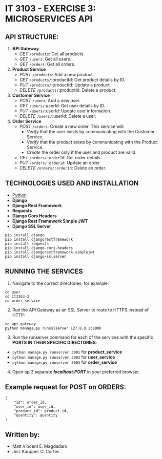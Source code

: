 # IT 3103 - EXERCISE 3: MICROSERVICES API
## API STRUCTURE:
1. **API Gateway**
    - *GET* `/products`: Get all products.
    - *GET* `/users`: Get all users.
    - *GET* `/orders`: Get all orders.
2. **Product Service**
    - *POST* `/products`: Add a new product.
    - *GET* `/products/`:productId: Get product details by ID.
    - *PUT* `/products/`:productId: Update a product.
    - *DELETE* `/products/`:productId: Delete a product.
3. **Customer Service**
    - *POST* `/users`: Add a new user.
    - *GET* `/users/`:userId: Get user details by ID.
    - *PUT* `/users/`:userId: Update user information.
    - *DELETE* `/users/`:userId: Delete a user.
4. **Order Service**
    - *POST* `/orders`: Create a new order. This service will:
        - *Verify*  that the user exists by communicating with the Customer Service.
        - *Verify* that the product exists by communicating with the Product Service.
        - *Create* the order only if the user and product are valid.
    - *GET* `/orders/:orderId`: Get order details.
    - *PUT* `/orders/:orderId`: Update an order.
    - *DELETE* `/orders/:orderId`: Delete an order.
## TECHNOLOGIES USED AND INSTALLATION
- [Python](https://www.python.org/downloads/)
- **Django**
- **Django Rest Framework**
- **Requests**
- **Django Cors Headers**
- **Django Rest Framework Simple JWT**
- **Django SSL Server**
```
pip install django
pip install djangorestframework
pip install requests
pip install django-cors-headers
pip install djangorestframework-simplejwt
pip install django-sslserver
```
## RUNNING THE SERVICES
1. Navigate to the correct directories; for example:
```
cd user
cd it3103-3
cd order_service
```
2. Run the API Gateway as an SSL Server to route to HTTPS instead of HTTP:
```
cd api_gateway
python manage.py runsslserver 127.0.0.1:8000
```
3. Run the runserver command for each of the services with the specific **PORTS IN THEIR SPECIFIC DIRECTORIES**:
- `python manage.py runserver 3001` for **product_service**
- `python manage.py runserver 3002` for **user_service**
- `python manage.py runserver 3003` for **order_service**
4. Open up 3 separate ***localhost:PORT*** in your preferred browser.

## Example request for POST on ORDERS:
```
{
    "id": order_id,
    "user_id": user_id,
    "product_id": product_id,
    "quantity": quantity
}
```
## Written by:
- Matt Vincent E. Magdadaro
- Julz Kaupper O. Cortes


